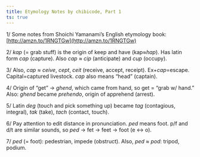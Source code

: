 ```yaml
---
title: Etymology Notes by chibicode, Part 1
ts: true
---
```


1/ Some notes from Shoichi Yamanami’s English etymology book: [http://amzn.to/1RNGTGw](http://amzn.to/1RNGTGw)

2/ *kap* (= grab stuff) is the origin of keep and have (kap≈*hap*). Has latin form *cap* (capture). Also *cap* ≈ *cip* (anticipate) and *cup* (occupy).

3/ Also, *cap* ≈ *ceive*, *cept*, *ceit* (receive, accept, receipt). Ex+*cap*=escape. Capital=captured livestock. *cap* also means “head” (captain).

4/ Origin of “get” → *ghend*, which came from hand, so get = “grab w/ hand.” Also: *ghend* became *prehendo*, origin of apprehend (arrest).

5/ Latin *deg* (touch and pick something up) became *tag* (contagious, integral), *tak* (take), *tach* (contact, touch).

6/ Pay attention to edit distance in pronunciation. *ped* means foot. p/f and d/t are similar sounds, so *ped* → fet → feet → foot (e ↔ o).

7/ *ped* (= foot): pedestrian, impede (obstruct). Also, *ped* ≈ *pod*: tripod, podium.
